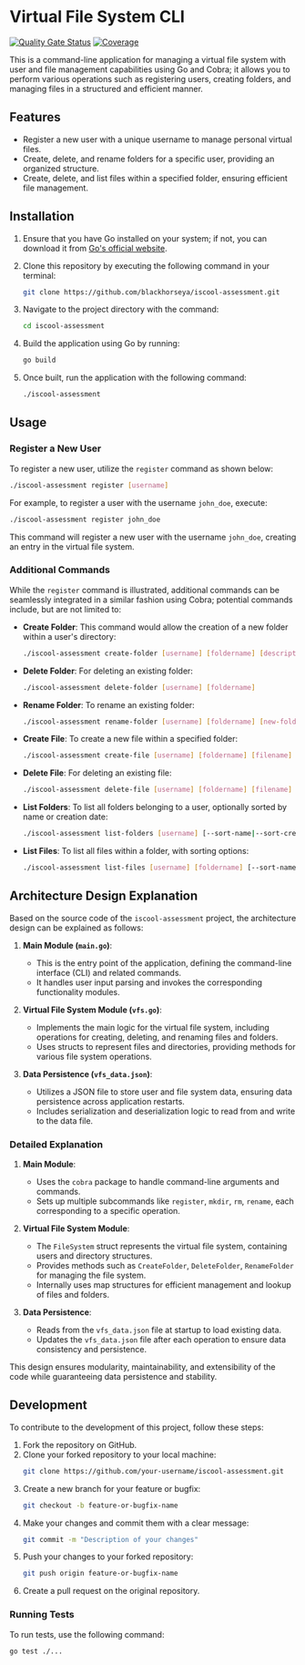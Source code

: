 # Virtual File System CLI

[![Quality Gate Status](https://sonarcloud.io/api/project_badges/measure?project=blackhorseya_iscool-assessment&metric=alert_status)](https://sonarcloud.io/summary/new_code?id=blackhorseya_iscool-assessment)
[![Coverage](https://sonarcloud.io/api/project_badges/measure?project=blackhorseya_iscool-assessment&metric=coverage)](https://sonarcloud.io/summary/new_code?id=blackhorseya_iscool-assessment)

This is a command-line application for managing a virtual file system with user and file management capabilities using
Go and Cobra; it allows you to perform various operations such as registering users, creating folders, and managing
files in a structured and efficient manner.

## Features

- Register a new user with a unique username to manage personal virtual files.
- Create, delete, and rename folders for a specific user, providing an organized structure.
- Create, delete, and list files within a specified folder, ensuring efficient file management.

## Installation

1. Ensure that you have Go installed on your system; if not, you can download it
   from [Go's official website](https://golang.org/dl/).
2. Clone this repository by executing the following command in your terminal:

   ```sh
   git clone https://github.com/blackhorseya/iscool-assessment.git
   ```

3. Navigate to the project directory with the command:

   ```sh
   cd iscool-assessment
   ```

4. Build the application using Go by running:

   ```sh
   go build
   ```

5. Once built, run the application with the following command:

   ```sh
   ./iscool-assessment
   ```

## Usage

### Register a New User

To register a new user, utilize the `register` command as shown below:

```sh
./iscool-assessment register [username]
```

For example, to register a user with the username `john_doe`, execute:

```sh
./iscool-assessment register john_doe
```

This command will register a new user with the username `john_doe`, creating an entry in the virtual file system.

### Additional Commands

While the `register` command is illustrated, additional commands can be seamlessly integrated in a similar fashion using
Cobra; potential commands include, but are not limited to:

- **Create Folder**: This command would allow the creation of a new folder within a user's directory:
  ```sh
  ./iscool-assessment create-folder [username] [foldername] [description]
  ```

- **Delete Folder**: For deleting an existing folder:
  ```sh
  ./iscool-assessment delete-folder [username] [foldername]
  ```

- **Rename Folder**: To rename an existing folder:
  ```sh
  ./iscool-assessment rename-folder [username] [foldername] [new-foldername]
  ```

- **Create File**: To create a new file within a specified folder:
  ```sh
  ./iscool-assessment create-file [username] [foldername] [filename] [description]
  ```

- **Delete File**: For deleting an existing file:
  ```sh
  ./iscool-assessment delete-file [username] [foldername] [filename]
  ```

- **List Folders**: To list all folders belonging to a user, optionally sorted by name or creation date:
  ```sh
  ./iscool-assessment list-folders [username] [--sort-name|--sort-created] [asc|desc]
  ```

- **List Files**: To list all files within a folder, with sorting options:
  ```sh
  ./iscool-assessment list-files [username] [foldername] [--sort-name|--sort-created] [asc|desc]
  ```

## Architecture Design Explanation

Based on the source code of the `iscool-assessment` project, the architecture design can be explained as follows:

1. **Main Module (`main.go`)**:
    - This is the entry point of the application, defining the command-line interface (CLI) and related commands.
    - It handles user input parsing and invokes the corresponding functionality modules.

2. **Virtual File System Module (`vfs.go`)**:
    - Implements the main logic for the virtual file system, including operations for creating, deleting, and renaming
      files and folders.
    - Uses structs to represent files and directories, providing methods for various file system operations.

3. **Data Persistence (`vfs_data.json`)**:
    - Utilizes a JSON file to store user and file system data, ensuring data persistence across application restarts.
    - Includes serialization and deserialization logic to read from and write to the data file.

### Detailed Explanation

1. **Main Module**:
    - Uses the `cobra` package to handle command-line arguments and commands.
    - Sets up multiple subcommands like `register`, `mkdir`, `rm`, `rename`, each corresponding to a specific operation.

2. **Virtual File System Module**:
    - The `FileSystem` struct represents the virtual file system, containing users and directory structures.
    - Provides methods such as `CreateFolder`, `DeleteFolder`, `RenameFolder` for managing the file system.
    - Internally uses map structures for efficient management and lookup of files and folders.

3. **Data Persistence**:
    - Reads from the `vfs_data.json` file at startup to load existing data.
    - Updates the `vfs_data.json` file after each operation to ensure data consistency and persistence.

This design ensures modularity, maintainability, and extensibility of the code while guaranteeing data persistence and
stability.

## Development

To contribute to the development of this project, follow these steps:

1. Fork the repository on GitHub.
2. Clone your forked repository to your local machine:
    ```sh
    git clone https://github.com/your-username/iscool-assessment.git
    ```
3. Create a new branch for your feature or bugfix:
    ```sh
    git checkout -b feature-or-bugfix-name
    ```
4. Make your changes and commit them with a clear message:
    ```sh
    git commit -m "Description of your changes"
    ```
5. Push your changes to your forked repository:
    ```sh
    git push origin feature-or-bugfix-name
    ```
6. Create a pull request on the original repository.

### Running Tests

To run tests, use the following command:

```sh
go test ./...
```
